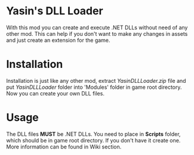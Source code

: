 # Yasin's DLL Loader
With this mod you can create and execute .NET DLLs without need of any other mod. This can help if you don't want to make any changes in assets and just create an extension for the game. 

# Installation
Installation is just like any other mod, extract *YasinDLLLoader.zip* file and put *YasinDLLLoader* folder into 'Modules' folder in game root directory. Now you can create your own DLL files.

# Usage
The DLL files **MUST** be .NET DLLs. You need to place  in **Scripts** folder, which should be in game root directory. If you don't have it create one. More information can be found in Wiki section.
